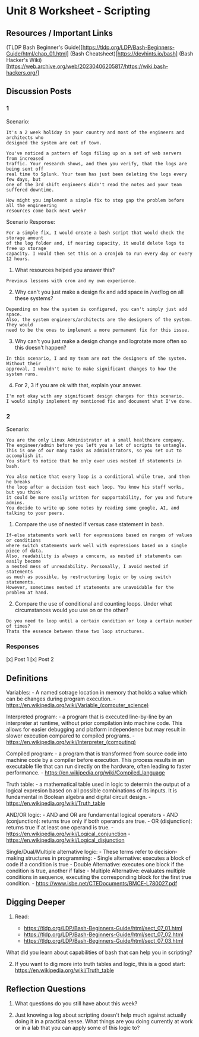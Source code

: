 # Unit 8 Worksheet - Scripting

## Resources / Important Links

(TLDP Bash Beginner's Guide)[https://tldp.org/LDP/Bash-Beginners-Guide/html/chap_01.html]
(Bash Cheatsheet)[https://devhints.io/bash]
(Bash Hacker's Wiki)[https://web.archive.org/web/20230406205817/https://wiki.bash-hackers.org/]

## Discussion Posts

### 1

Scenario:

```
It's a 2 week holiday in your country and most of the engineers and architects who
designed the system are out of town.

You've noticed a pattern of logs filing up on a set of web servers from increased
traffic. Your research shows, and then you verify, that the logs are being sent off
real time to Splunk. Your team has just been deleting the logs every few days, but
one of the 3rd shift engineers didn't read the notes and your team suffered downtime.

How might you implement a simple fix to stop gap the problem before all the engineering
resources come back next week?
```

Scenario Response:

```
For a simple fix, I would create a bash script that would check the storage amount
of the log folder and, if nearing capacity, it would delete logs to free up storage
capacity. I would then set this on a cronjob to run every day or every 12 hours.
```

1. What resources helped you answer this?

```
Previous lessons with cron and my own experience.
```

2. Why can't you just make a design fix and add space in /var/log on all these systems?

```
Depending on how the system is configured, you can't simply just add space.
Also, the system engineers/architects are the designers of the system. They would
need to be the ones to implement a more permament fix for this issue.
```

3. Why can't you just make a design change and logrotate more often so this doesn't happen?

```
In this scenario, I and my team are not the designers of the system. Without their
approval, I wouldn't make to make significant changes to how the system runs.
```

4. For 2, 3 if you are ok with that, explain your answer. 

```
I'm not okay with any significant design changes for this scenario.
I would simply implement my mentioned fix and document what I've done.
```


### 2

Scenario:

```
You are the only Linux Administrator at a small healthcare company. 
The engineer/admin before you left you a lot of scripts to untangle. 
This is one of our many tasks as administrators, so you set out to accomplish it. 
You start to notice that he only ever uses nested if statements in bash.

You also notice that every loop is a conditional while true, and then he breaks 
the loop after a decision test each loop. You know his stuff works, but you think 
it could be more easily written for supportability, for you and future admins. 
You decide to write up some notes by reading some google, AI, and talking to your peers.
```

1. Compare the use of nested if versus case statement in bash.

```
If-else statements work well for expressions based on ranges of values or conditions
where switch statements work well with expressions based on a single piece of data.
Also, readability is always a concern, as nested if statements can easily become
a nested mess of unreadability. Personally, I avoid nested if statements 
as much as possible, by restructuring logic or by using switch statements.
However, sometimes nested if statements are unavoidable for the problem at hand.
```

2. Compare the use of conditional and counting loops. Under what circumstances would
you use on or the other?

```
Do you need to loop until a certain condition or loop a certain number of times?
Thats the essence between these two loop structures.
```

### Responses

[x] Post 1
[x] Post 2

## Definitions

Variables:
	- A named sotrage location in memory that holds a value which can be changes
	during program execution.
	- https://en.wikipedia.org/wiki/Variable_(computer_science)

Interpreted program:
	- a program that is executed line-by-line by an interpreter at runtime, without
	prior compilation into machine code. This allows for easier debugging and platform
	independence but may result in slower execution compared to compiled programs.
	- https://en.wikipedia.org/wiki/Interpreter_(computing)

Compiled program:
	- a program that is transformed from source code into machine code by a compiler
	before execution. This process results in an executable file that can run
	directly on the hardware, often leading to faster performance.
	- https://en.wikipedia.org/wiki/Compiled_language

Truth table:
	- a mathematical table used in logic to determin the output of a logical expresion
	based on all possible combinations of its inputs. It is fundamental in Boolean
	algebra and digital circuit design.
	- https://en.wikipedia.org/wiki/Truth_table

AND/OR logic:
	- AND and OR are fundamental logical operators
		- AND (conjunction): returns true only if both operands are true.
		- OR (disjunction): returns true if at least one operand is true.
	- https://en.wikipedia.org/wiki/Logical_conjunction
	- https://en.wikipedia.org/wiki/Logical_disjunction

Single/Dual/Multiple alternative logic:
	- These terms refer to decision-making structures in programming:
		- Single alternative: executes a block of code if a condition is true
		- Double Alternative: executes one block if the condition is true, another
		if false
		- Multiple Alternative: evaluates multiple conditions in sequence, executing
		the corresponding block for the first true condition.
	- https://www.isbe.net/CTEDocuments/BMCE-L780027.pdf

## Digging Deeper

1. Read:

	- https://tldp.org/LDP/Bash-Beginners-Guide/html/sect_07_01.html
	- https://tldp.org/LDP/Bash-Beginners-Guide/html/sect_07_02.html
	- https://tldp.org/LDP/Bash-Beginners-Guide/html/sect_07_03.html

What did you learn about capabilities of bash that can help you in scripting?

2. If you want to dig more into truth tables and logic, this is a good start:
https://en.wikipedia.org/wiki/Truth_table

## Reflection Questions

1. What questions do you still have about this week?

2. Just knowing a log about scripting doesn't help much against actually doing it
in a practical sense. What things are you doing currently at work or in a lab
that you can apply some of this logic to?





